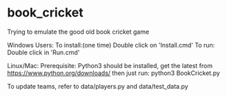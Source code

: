 # book_cricket
Trying to emulate the good old book cricket game

Windows Users:
To install:(one time) Double click on 'Install.cmd'
To run: Double click in 'Run.cmd'

Linux/Mac:
Prerequisite:
Python3 should be installed, get the latest from https://www.python.org/downloads/
then just run:
python3 BookCricket.py

To update teams, refer to data/players.py and data/test_data.py
